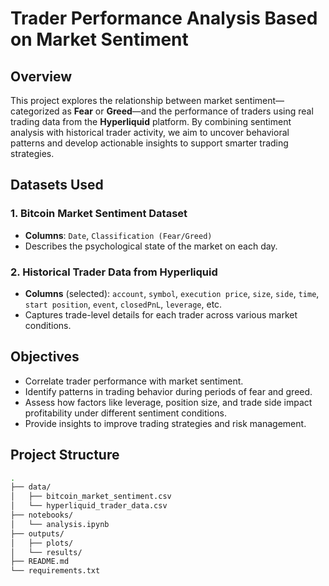 # Trader Performance Analysis Based on Market Sentiment

## Overview

This project explores the relationship between market sentiment—categorized as **Fear** or **Greed**—and the performance of traders using real trading data from the **Hyperliquid** platform. By combining sentiment analysis with historical trader activity, we aim to uncover behavioral patterns and develop actionable insights to support smarter trading strategies.

## Datasets Used

### 1. Bitcoin Market Sentiment Dataset
- **Columns**: `Date`, `Classification (Fear/Greed)`
- Describes the psychological state of the market on each day.

### 2. Historical Trader Data from Hyperliquid
- **Columns** (selected): `account`, `symbol`, `execution price`, `size`, `side`, `time`, `start position`, `event`, `closedPnL`, `leverage`, etc.
- Captures trade-level details for each trader across various market conditions.

## Objectives

- Correlate trader performance with market sentiment.
- Identify patterns in trading behavior during periods of fear and greed.
- Assess how factors like leverage, position size, and trade side impact profitability under different sentiment conditions.
- Provide insights to improve trading strategies and risk management.

## Project Structure

```bash
.
├── data/
│   ├── bitcoin_market_sentiment.csv
│   └── hyperliquid_trader_data.csv
├── notebooks/
│   └── analysis.ipynb
├── outputs/
│   ├── plots/
│   └── results/
├── README.md
└── requirements.txt

